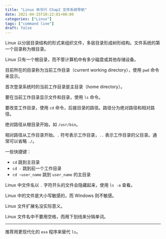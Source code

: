 ```yaml
---
title: "Linux 命令行 Chap2 文件系统导航"
date: 2021-04-25T10:22:01+08:00
categories: ["Linux"]
tags: ["command line"]
draft: false
---
```


Linux 以分层目录结构的形式来组织文件，多层目录形成树形结构。文件系统的第一个目录称为根目录。

Linux 只有一个根目录，而不管计算机中有多少磁盘或其他存储设备。

目前所在的目录称为当前工作目录（current working directory），使用 `pwd` 命令来显示。

首次登录系统时的当前工作目录是主目录（home directory）。

要在当前工作目录显示文件和目录，使用 `ls` 命令。

要改变工作目录，使用 `cd` 命令，后接目录的路径。路径分为绝对路径和相对路径。

绝对路径从根目录开始，如 `/usr/bin`。

相对路径从工作目录开始。`.` 符号表示工作目录，`..` 表示工作目录的父目录。通常可以省略 `./`。

一些快捷键：

- `cd` 跳到主目录
- `cd -` 跳到前一个工作目录
- `cd ~user_name` 跳到 `user_name` 的主目录

Linux 中文件名以 `.` 字符开头的文件会隐藏起来，使用 `ls -a` 查看。

Linux 中的文件是大小写敏感的，而 Windows 则不敏感。

Linux 文件扩展名没实际意义。

Linux 文件名中不要用空格，而用下划线来分隔单词。

---

推荐用更现代化的 `exa` 程序来替代 `ls`。